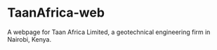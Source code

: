 # TaanAfrica-web
A webpage for Taan Africa Limited, a geotechnical engineering firm in Nairobi, Kenya.
